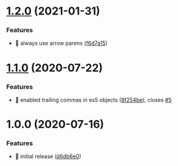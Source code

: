 # [1.2.0](https://github.com/jimmy-guzman/comparto-prettier-config/compare/v1.1.0...v1.2.0) (2021-01-31)


### Features

* 🎸 always use arrow parens ([f6d7a15](https://github.com/jimmy-guzman/comparto-prettier-config/commit/f6d7a15c3132cfba4ac6bd9f52c6a95d128dfb51))

# [1.1.0](https://github.com/comparto/prettier-config/compare/v1.0.0...v1.1.0) (2020-07-22)


### Features

* 🎸 enabled trailing commas in es5 objects ([8f254be](https://github.com/comparto/prettier-config/commit/8f254beb10095566da0beaffdad71cd2af50d505)), closes [#5](https://github.com/comparto/prettier-config/issues/5)

# 1.0.0 (2020-07-16)


### Features

* 🎸 initial release ([d6db6e0](https://github.com/comparto/prettier-config/commit/d6db6e000d364731de9d602509f6bac0842cf4c5))
